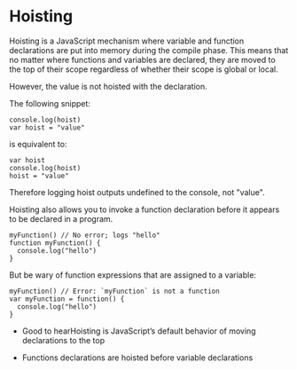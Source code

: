 # Hoisting

Hoisting is a JavaScript mechanism where variable and function declarations are put into memory during the compile phase. This means that no matter where functions and variables are declared, they are moved to the top of their scope regardless of whether their scope is global or local.

However, the value is not hoisted with the declaration.

The following snippet:

```
console.log(hoist)
var hoist = "value"
```
is equivalent to:

```
var hoist
console.log(hoist)
hoist = "value"
```
Therefore logging hoist outputs undefined to the console, not "value".

Hoisting also allows you to invoke a function declaration before it appears to be declared in a program.

```
myFunction() // No error; logs "hello"
function myFunction() {
  console.log("hello")
}
```

But be wary of function expressions that are assigned to a variable:

```
myFunction() // Error: `myFunction` is not a function
var myFunction = function() {
  console.log("hello")
}
```
- Good to hearHoisting is JavaScript’s default behavior of moving declarations to the top

- Functions declarations are hoisted before variable declarations